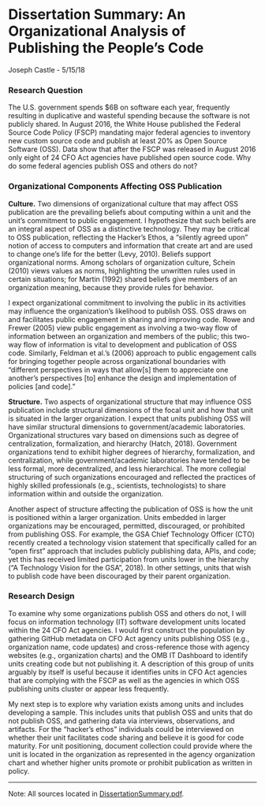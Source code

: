 # Dissertation Summary: An Organizational Analysis of Publishing the People’s Code #
Joseph Castle - 5/15/18


### Research Question ###
The U.S. government spends $6B on software each year, frequently resulting in duplicative and wasteful spending because the software is not publicly shared.   In August 2016, the White House published the Federal Source Code Policy (FSCP) mandating major federal agencies to inventory new custom source code and publish at least 20% as Open Source Software (OSS).  Data show that after the FSCP was released in August 2016 only eight of 24 CFO Act agencies have published open source code.  Why do some federal agencies publish OSS and others do not?

### Organizational Components Affecting OSS Publication ###

**Culture.**  Two dimensions of organizational culture that may affect OSS publication are the prevailing beliefs about computing within a unit and the unit’s commitment to public engagement.  I hypothesize that such beliefs are an integral aspect of OSS as a distinctive technology.  They may be critical to OSS publication, reflecting the Hacker’s Ethos, a “silently agreed upon” notion of access to computers and information that create art and are used to change one’s life for the better (Levy, 2010).  Beliefs support organizational norms. Among scholars of organization culture, Schein (2010) views values as norms, highlighting the unwritten rules used in certain situations; for Martin (1992) shared beliefs give members of an organization meaning, because they provide rules for behavior.  

I expect organizational commitment to involving the public in its activities may influence the organization’s likelihood to publish OSS.  OSS draws on and facilitates public engagement in sharing and improving code.  Rowe and Frewer (2005) view public engagement as involving a two-way flow of information between an organization and members of the public; this two-way flow of information is vital to development and publication of OSS code.  Similarly, Feldman et al.’s (2006) approach to public engagement calls for bringing together people across organizational boundaries with “different perspectives in ways that allow[s] them to appreciate one another’s perspectives [to] enhance the design and implementation of policies [and code].”  

**Structure.**  Two aspects of organizational structure that may influence OSS publication include structural dimensions of the focal unit and how that unit is situated in the larger organization.  I expect that units publishing OSS will have similar structural dimensions to government/academic laboratories.  Organizational structures vary based on dimensions such as degree of centralization, formalization, and hierarchy (Hatch, 2018).  Government organizations tend to exhibit higher degrees of hierarchy, formalization, and centralization, while government/academic laboratories have tended to be less formal, more decentralized, and less hierarchical.  The more collegial structuring of such organizations encouraged and reflected the practices of highly skilled professionals (e.g., scientists, technologists) to share information within and outside the organization.

Another aspect of structure affecting the publication of OSS is how the unit is positioned within a larger organization.  Units embedded in larger organizations may be encouraged, permitted, discouraged, or prohibited from publishing OSS.  For example, the GSA Chief Technology Officer (CTO) recently created a technology vision statement that specifically called for an “open first” approach that includes publicly publishing data, APIs, and code; yet this has received limited participation from units lower in the hierarchy (“A Technology Vision for the GSA”, 2018).  In other settings, units that wish to publish code have been discouraged by their parent organization.

### Research Design ###

To examine why some organizations publish OSS and others do not, I will focus on information technology (IT) software development units located within the 24 CFO Act agencies.  I would first construct the population by gathering GitHub metadata on CFO Act agency units publishing OSS (e.g., organization name, code updates) and cross-reference those with agency websites (e.g., organization charts) and the OMB IT Dashboard  to identify units creating code but not publishing it.  A description of this group of units arguably by itself is useful because it identifies units in CFO Act agencies that are complying with the FSCP as well as the agencies in which OSS publishing units cluster or appear less frequently.

My next step is to explore why variation exists among units and includes developing a sample.  This includes units that publish OSS and units that do not publish OSS, and gathering data via interviews, observations, and artifacts.  For the “hacker’s ethos” individuals could be interviewed on whether their unit facilitates code sharing and believe it is good for code maturity.  For unit positioning, document collection could provide where the unit is located in the organization as represented in the agency organization chart and whether higher units promote or prohibit publication as written in policy.

---

Note: All sources located in [DissertationSummary.pdf](https://github.com/jcastle/Dissertation_PublishingOSS/blob/master/Summary/DissertationSummary.pdf).